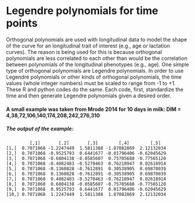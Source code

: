 # Legendre polynomials for time points
Orthogonal polynomials are used with longitudinal data to model the shape of the curve for an longitudinal trait of interest (e.g., age or lactation curves). The reason is being used for this is because orthogonal polynomials are less correlated to each other than would be the correlation between polynomials of the longitudinal phenotypes (e.g., age). One simple type of orthogonal polynomials are Legendre polynomials. In order to use Legendre polynomials or other kinds of orthogonal polynomials, the time values (whole integer numbers) must be scaled to range from -1 to +1. These R and python codes do the same. Each code, first, standardize the time and then generate Legendre polynomials given a desired order.  


#### A small example was taken from Mrode 2014 for 10 days in milk: DIM = 4,38,72,106,140,174,208,242,276,310
##### The output of the example:
```
         [,1]       [,2]       [,3]        [,4]        [,5]
[1,]  0.7071068 -1.2247449  1.5811388 -1.87082869  2.12132034
[2,]  0.7071068 -0.9525793  0.6441677 -0.01796406 -0.62045629
[3,]  0.7071068 -0.6804138 -0.0585607  0.75705688 -0.77565120
[4,]  0.7071068 -0.4082483 -0.5270463  0.76218947  0.02618914
[5,]  0.7071068 -0.1360828 -0.7612891  0.30538905  0.69870039
[6,]  0.7071068  0.1360828 -0.7612891 -0.30538905  0.69870039
[7,]  0.7071068  0.4082483 -0.5270463 -0.76218947  0.02618914
[8,]  0.7071068  0.6804138 -0.0585607 -0.75705688 -0.77565120
[9,]  0.7071068  0.9525793  0.6441677  0.01796406 -0.62045629
[10,] 0.7071068  1.2247449  1.5811388  1.87082869  2.12132034
```

